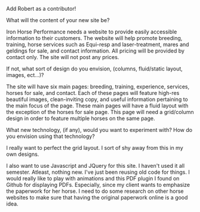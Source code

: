 Add Robert as a contributor!

What will the content of your new site be?

Iron Horse Performance needs a website to provide easily accessible information to their customers. The website will help promote breeding, training, horse services such as Equi-resp and laser-treatment, mares and geldings for sale, and contact information. All pricing will be provided by contact only. The site will not post any prices.

If not, what sort of design do you envision, (columns, fluid/static layout, images, ect...)?

The site will have six main pages: breeding, training, experience, services, horses for sale, and contact. Each of these pages will feature high-res beautiful images, clean-inviting copy, and useful information pertaining to the main focus of the page. These main pages will have a fluid layout with the exception of the horses for sale page. This page will need a grid/column design in order to feature multiple horses on the same page.


What new technology, (if any), would you want to experiment with?
How do you envision using that technology?

I really want to perfect the grid layout. I sort of shy away from this in my own designs.

I also want to use Javascript and JQuery for this site. I haven't used it all semester. Atleast, nothing new. I've just been reusing old code for things. I would really like to play with animations and this PDF plugin I found on Github for displaying PDFs. Especially, since my client wants to emphasize the paperwork for her horse. I need to do some research on other horse websites to make sure that having the original paperwork online is a good idea. 
